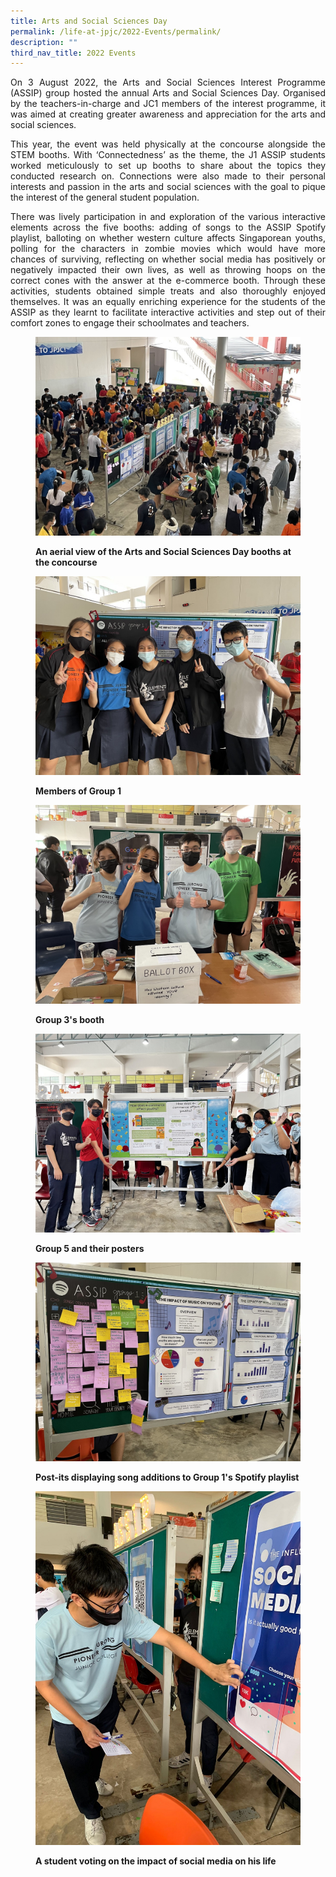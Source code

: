 ```yaml
---
title: Arts and Social Sciences Day
permalink: /life-at-jpjc/2022-Events/permalink/
description: ""
third_nav_title: 2022 Events
---
```

<div align=justify>

On 3 August 2022, the Arts and Social Sciences Interest Programme (ASSIP) group hosted the annual Arts and Social Sciences Day. Organised by the teachers-in-charge and JC1 members of the interest programme, it was aimed at creating greater awareness and appreciation for the arts and social sciences.

This year, the event was held physically at the concourse alongside the STEM booths. With ‘Connectedness’ as the theme, the J1 ASSIP students worked meticulously to set up booths to share about the topics they conducted research on. Connections were also made to their personal interests and passion in the arts and social sciences with the goal to pique the interest of the general student population.

There was lively participation in and exploration of the various interactive elements across the five booths: adding of songs to the ASSIP Spotify playlist, balloting on whether western culture affects Singaporean youths, polling for the characters in zombie movies which would have more chances of surviving, reflecting on whether social media has positively or negatively impacted their own lives, as well as throwing hoops on the correct cones with the answer at the e-commerce booth. Through these activities, students obtained simple treats and also thoroughly enjoyed themselves. It was an equally enriching experience for the students of the ASSIP as they learnt to facilitate interactive activities and step out of their comfort zones to engage their schoolmates and teachers.
	</div>
<figure>
	
![](/images/Life%20@%20JPJC/2022%20Events/Arts%20and%20Social%20Sciences%20Day/1%20An%20aerial%20view%20of%20the%20Arts%20and%20Social%20Sciences%20Day%20booths%20at%20the%20concourse.jpg)
	<figcaption><strong>An aerial view of the Arts and Social Sciences Day booths at the concourse</strong></figcaption>
	
![](/images/Life%20@%20JPJC/2022%20Events/Arts%20and%20Social%20Sciences%20Day/2%20Members%20of%20Group%201.jpg)
	<figcaption><strong>Members of Group 1</strong></figcaption>

![](/images/Life%20@%20JPJC/2022%20Events/Arts%20and%20Social%20Sciences%20Day/3%20Group%203_s%20booth.jpg)
	<figcaption><strong>Group 3's booth</strong></figcaption>
	
![](/images/Life%20@%20JPJC/2022%20Events/Arts%20and%20Social%20Sciences%20Day/4%20Group%205%20and%20their%20posters.jpg)
	<figcaption><strong>Group 5 and their posters</strong></figcaption>

![](/images/Life%20@%20JPJC/2022%20Events/Arts%20and%20Social%20Sciences%20Day/5%20Post-its%20displaying%20song%20additions%20to%20Group%201_s%20Spotify%20playlist.jpg)
	<figcaption><strong>Post-its displaying song additions to Group 1's Spotify playlist</strong></figcaption>
	
![](/images/Life%20@%20JPJC/2022%20Events/Arts%20and%20Social%20Sciences%20Day/6%20A%20student%20voting%20on%20the%20impact%20of%20social%20media%20on%20his%20life.jpg)
	<figcaption><strong>A student voting on the impact of social media on his life</strong></figcaption>